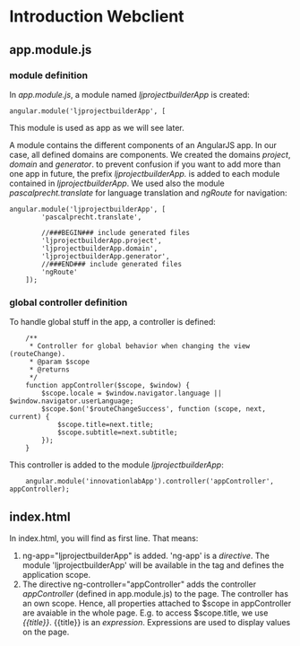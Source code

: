 # Introduction Webclient
## app.module.js

### module definition

In *app.module.js*, a module named *ljprojectbuilderApp* is created: 

```
angular.module('ljprojectbuilderApp', [
```
This module is used as app as we will see later.

A module contains the different components of an AngularJS app. In our case, all defined domains are components. We created the domains *project*, *domain* and *generator*. to prevent confusion if you want to add more than one app in future, the prefix *ljprojectbuilderApp.* is added to each module contained in *ljprojectbuilderApp*. We used also the module *pascalprecht.translate* for language translation and *ngRoute* for navigation:

```
angular.module('ljprojectbuilderApp', [
	    'pascalprecht.translate',
	  
	    //###BEGIN### include generated files
		'ljprojectbuilderApp.project',
		'ljprojectbuilderApp.domain',
		'ljprojectbuilderApp.generator',
		//###END### include generated files
		'ngRoute'
	]);
```

### global controller definition

To handle global stuff in the app, a controller is defined:


```
	/**
	 * Controller for global behavior when changing the view (routeChange).
	 * @param $scope
	 * @returns
	 */
	function appController($scope, $window) {
		$scope.locale = $window.navigator.language || $window.navigator.userLanguage; 
		$scope.$on('$routeChangeSuccess', function (scope, next, current) {
			$scope.title=next.title;
			$scope.subtitle=next.subtitle;
		});
	}
```

This controller is added to the module *ljprojectbuilderApp*:


```
	angular.module('innovationlabApp').controller('appController', appController);
```
## index.html

In index.html, you will find <html lang="<%= locale %>" ng-app="ljprojectbuilderApp"  ng-controller="appController"> as first line. That means:

1. ng-app="ljprojectbuilderApp" is added. 'ng-app' is a *directive*. The module 'ljprojectbuilderApp' will be available in the <html> tag and defines the application scope.
2. The directive ng-controller="appController" adds the controller *appController* (defined in app.module.js) to the page. The controller has an own scope. Hence, all properties attached to $scope in appController are avaiable in the whole page. E.g. to access $scope.title, we use *{{title}}*. {{title}} is an *expression*. Expressions are used to display values on the page.


